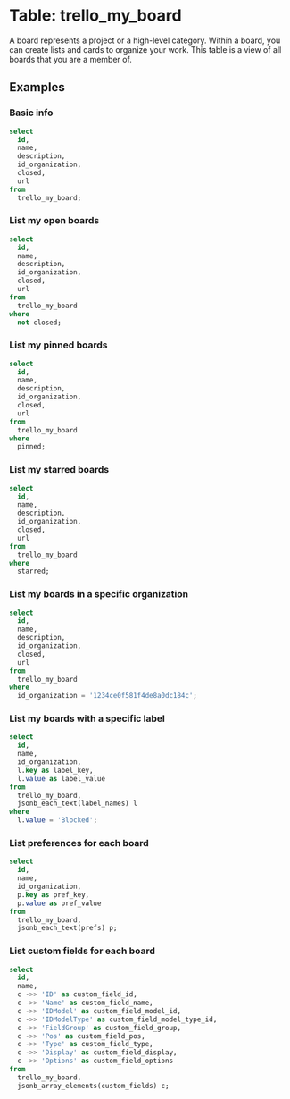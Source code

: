 # Table: trello_my_board

A board represents a project or a high-level category. Within a board, you can create lists and cards to organize your work. This table is a view of all boards that you are a member of.

## Examples

### Basic info

```sql
select
  id,
  name,
  description,
  id_organization,
  closed,
  url
from 
  trello_my_board;
``` 

### List my open boards

```sql
select
  id,
  name,
  description,
  id_organization,
  closed,
  url
from
  trello_my_board
where
  not closed;
```

### List my pinned boards

```sql
select
  id,
  name,
  description,
  id_organization,
  closed,
  url
from
  trello_my_board
where
  pinned;
```

### List my starred boards

```sql
select
  id,
  name,
  description,
  id_organization,
  closed,
  url 
from
  trello_my_board
where
  starred;
```

### List my boards in a specific organization

```sql
select
  id,
  name,
  description,
  id_organization,
  closed,
  url
from
  trello_my_board
where
  id_organization = '1234ce0f581f4de8a0dc184c';
```

### List my boards with a specific label

```sql
select
  id,
  name,
  id_organization,
  l.key as label_key,
  l.value as label_value
from
  trello_my_board,
  jsonb_each_text(label_names) l
where
  l.value = 'Blocked';
```

### List preferences for each board

```sql
select
  id,
  name,
  id_organization,
  p.key as pref_key,
  p.value as pref_value
from
  trello_my_board,
  jsonb_each_text(prefs) p;
```

### List custom fields for each board

```sql
select
  id,
  name,
  c ->> 'ID' as custom_field_id,
  c ->> 'Name' as custom_field_name,
  c ->> 'IDModel' as custom_field_model_id,
  c ->> 'IDModelType' as custom_field_model_type_id,
  c ->> 'FieldGroup' as custom_field_group,
  c ->> 'Pos' as custom_field_pos,
  c ->> 'Type' as custom_field_type,
  c ->> 'Display' as custom_field_display,
  c ->> 'Options' as custom_field_options
from
  trello_my_board,
  jsonb_array_elements(custom_fields) c;
```